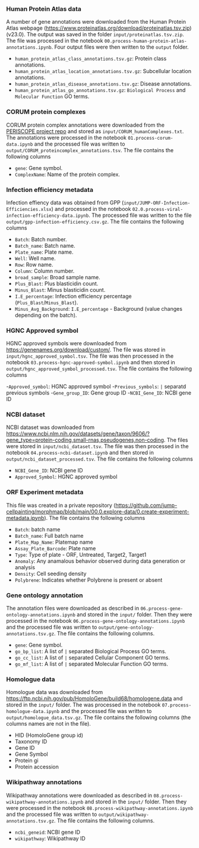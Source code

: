 ### Human Protein Atlas data 
A number of gene annotations were downloaded from the Human Protein Atlas webpage (https://www.proteinatlas.org/download/proteinatlas.tsv.zip) (v23.0). The output was saved in the folder `input/proteinatlas.tsv.zip`. The file was processed in the notebook `00.process-human-protein-atlas-annotations.ipynb`. Four output files were then written to the `output` folder.

- `human_protein_atlas_class_annotations.tsv.gz`: Protein class annotations.
- `human_protein_atlas_location_annotations.tsv.gz`: Subcellular location annotations.
- `human_protein_atlas_disease_annotations.tsv.gz`: Disease annotations.
- `human_protein_atlas_go_annotations.tsv.gz`: `Biological Process` and `Molecular Function` GO terms.

### CORUM protein complexes
CORUM protein complex annotations were downloaded from the [PERISCOPE project repo](https://github.com/broadinstitute/2022_PERISCOPE/tree/main/common_files/CORUM_humanComplexes.txt) and stored as `input/CORUM_humanComplexes.txt`. The annotations were processed in the notebook `01.process-corum-data.ipynb` and the processed file was written to `output/CORUM_proteincomplex_annotations.tsv`. The file contains the following columns

- `gene`: Gene symbol.
- `ComplexName`: Name of the protein complex.

### Infection efficiency metadata
Infection effiency data was obtained from GPP (`input/JUMP-ORF-Infection-Efficiencies.xlsx`) and processed in the notebook `02.0.process-viral-infection-efficiency-data.ipynb`. The processed file was written to the file `output/gpp-infection-efficiency.csv.gz`. The file contains the following columns

- `Batch`: Batch number.
- `Batch_name`: Batch name.
- `Plate_name`: Plate name.
- `Well`: Well name.
- `Row`: Row name.
- `Column`: Column number.
- `broad_sample`: Broad sample name.
- `Plus_Blast`: Plus blasticidin count.
- `Minus_Blast`: Minus blasticidin count.
- `I.E_percentage`: Infection efficiency percentage (`Plus_Blast`/`Minus_Blast`).
- `Minus_Avg_Background`: `I.E_percentage` - Background (value changes depending on the batch).

### HGNC Approved symbol
HGNC approved symbols were downloaded from https://genenames.org/download/custom/. The file was stored in `input/hgnc_approved_symbol.tsv`. The file was then processed in the notebook `03.process-hgnc-approved-symbol.ipynb` and then stored in `output/hgnc_approved_symbol_processed.tsv`. The file contains the following columns

-`Approved_symbol`: HGNC approved symbol
-`Previous_symbols`: `|` separatd previous symbols
-`Gene_group_ID`: Gene group ID
-`NCBI_Gene_ID`: NCBI gene ID

### NCBI dataset
NCBI dataset was downloaded from https://www.ncbi.nlm.nih.gov/datasets/gene/taxon/9606/?gene_type=protein-coding,small-rnas,pseudogenes,non-coding. The files were stored in `input/ncbi_dataset.tsv`. The file was then processed in the notebook `04.process-ncbi-dataset.ipynb` and then stored in `output/ncbi_dataset_processed.tsv`. The file contains the following columns

- `NCBI_Gene_ID`: NCBI gene ID
- `Approved_Symbol`: HGNC approved symbol

### ORF Experiment metadata
This file was created in a private repository (https://github.com/jump-cellpainting/morphmap/blob/main/00.0.explore-data/0.create-experiment-metadata.ipynb). The file contains the following columns

- `Batch`: batch name
- `Batch_name`: Full batch name
- `Plate_Map_Name`: Platemap name
- `Assay_Plate_Barcode`: Plate name
- `Type`: Type of plate - ORF, Untreated, Target2, Target1
- `Anomaly`: Any anamalous behavior observed during data generation or analysis
- `Density`: Cell seeding density
- `Polybrene`: Indicates whether Polybrene is present or absent

### Gene ontology annotation
The annotation files were downloaded as described in `06.process-gene-ontology-annotations.ipynb` and stored in the `input/` folder. Then they were processed in the notebook `06.process-gene-ontology-annotations.ipynb` and the processed file was written to `output/gene-ontology-annotations.tsv.gz`. The file contains the following columns.

- `gene`: Gene symbol.
- `go_bp_list`: A list of `|` separated Biological Process GO terms.
- `go_cc_list`: A list of `|` separated Cellular Component GO terms.
- `go_mf_list`: A list of `|` separated Molecular Function GO terms.

### Homologue data
Homologue data was downloaded from https://ftp.ncbi.nih.gov/pub/HomoloGene/build68/homologene.data and stored in the `input/` folder. The was processed in the notebook `07.process-homologue-data.ipynb` and the processed file was written to `output/homologue_data.tsv.gz`. The file contains the following columns (the columns names are not in the file).

- HID (HomoloGene group id)
- Taxonomy ID
- Gene ID
- Gene Symbol
- Protein gi
- Protein accession

### Wikipathway annotations
Wikipathway annotations were downloaded as described in `08.process-wikipathway-annotations.ipynb` and stored in the `input/` folder. Then they were processed in the notebook `08.process-wikipathway-annotations.ipynb` and the processed file was written to `output/wikipathway-annotations.tsv.gz`. The file contains the following columns.

- `ncbi_geneid`: NCBI gene ID
- `wikipathway`: Wikipathway ID